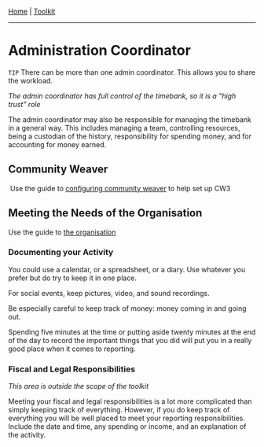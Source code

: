 [Home](index.md) | [Toolkit](Toolkit.md)

---

# Administration Coordinator

``TIP`` There can be more than one admin coordinator. This allows you to share the workload. 

_The admin coordinator has full control of the timebank, so it is a "high trust" role_

The admin coordinator may also be responsible for managing the timebank in a general way. This includes managing a team, controlling resources, being a custodian of the history, responsibility for spending money, and for accounting for money earned. 

## Community Weaver

 Use the guide to [configuring community weaver](CommunityWeaver.md) to help set up CW3

## Meeting the Needs of the Organisation

Use the guide to [the organisation](Organisation.md)

### Documenting your Activity

You could use a calendar, or a spreadsheet, or a diary. Use whatever you prefer but do try to keep it in one place. 

For social events, keep pictures, video, and sound recordings.

Be especially careful to keep track of money: money coming in and going out. 

Spending five minutes at the time or putting aside twenty minutes at the end of the day to record the important things that you did will put you in a really good place when it comes to reporting. 

### Fiscal and Legal Responsibilities

*This area is outside the scope of the toolkit*

Meeting your fiscal and legal responsibilities is a lot more complicated than simply keeping track of everything. However, if you do keep track of everything you will be well placed to meet your reporting responsibilities. Include the date and time, any spending or income, and an explanation of the activity. 
